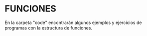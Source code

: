 # FUNCIONES
En la carpeta "code" encontrarán algunos ejemplos y ejercicios de programas con la estructura de funciones.
